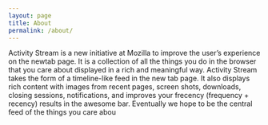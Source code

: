 ```yaml
---
layout: page
title: About
permalink: /about/
---
```


Activity Stream is a new initiative at Mozilla to improve the user’s experience on the newtab page. It is a collection of all the things you do in the browser that you care about displayed in a rich and meaningful way. Activity Stream takes the form of a timeline-like feed in the new tab page. It also displays rich content with images from recent pages, screen shots, downloads, closing sessions, notifications, and improves your frecency (frequency + recency) results in the awesome bar. Eventually we hope to be the central feed of the things you care abou
